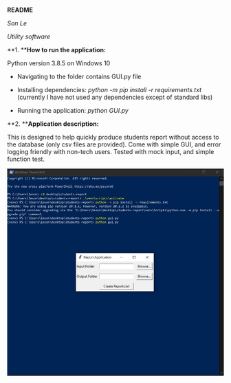 **README**

*Son Le*

*Utility software*

**1. ****How to run the application:**

Python version 3.8.5 on Windows 10

- Navigating to the folder contains GUI.py file

- Installing dependencies: *python -m pip install -r requirements.txt* (currently I have not used any dependencies except of standard libs)

- Running the application: *python GUI.py*

**2. ****Application description:**

This is designed to help quickly produce students report without access to the database (only csv files are provided). Come with simple GUI, and error logging friendly with non-tech users. Tested with mock input, and simple function test.

![](test-run.jpg)